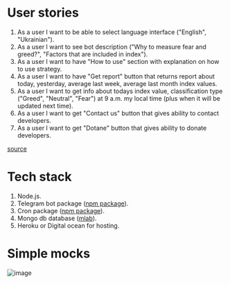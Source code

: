 # User stories

1. As a user I want to be able to select language interface ("English", "Ukrainian").
2. As a user I want to see bot description ("Why to measure fear and greed?", "Factors that are included in index").
3. As a user I want to have "How to use" section with explanation on how to use strategy.
4. As a user I want to have "Get report" button that returns report about today, yesterday, average last week, average last month index values.
5. As a user I want to get info about todays index value, classification type ("Greed", "Neutral", "Fear") at 9 a.m. my local time (plus when it will be updated next time).
6. As a user I want to get "Contact us" button that gives ability to contact developers.
7. As a user I want to get "Dotane" button that gives ability to donate developers.


[source](https://alternative.me/crypto/fear-and-greed-index/)


# Tech stack

1. Node.js.
2. Telegram bot package ([npm package](https://www.npmjs.com/package/node-telegram-bot-api)).
3. Cron package ([npm package](https://www.npmjs.com/package/cron)).
4. Mongo db database ([mlab](https://docs.mlab.com/connecting/)).
5. Heroku or Digital ocean for hosting.

# Simple mocks

![image](https://user-images.githubusercontent.com/20063800/186422692-ab37a6e8-cff9-47d2-b2b6-35816fd0004e.png)

